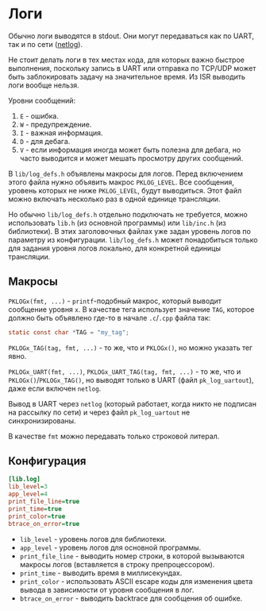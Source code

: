 # Логи
Обычно логи выводятся в stdout. Они могут передаваться как по UART, так и по сети ([netlog](./netlog.md)).

Не стоит делать логи в тех местах кода, для которых важно быстрое выполнения, поскольку запись
в UART или отправка по TCP/UDP может быть заблокировать задачу на значительное время. Из ISR выводить
логи вообще нельзя.

Уровни сообщений:
1. `E` - ошибка.
2. `W` - предупреждение.
3. `I` - важная информация.
4. `D` - для дебага.
5. `V` - если информация иногда может быть полезна для дебага, но часто выводится и может мешать
   просмотру других сообщений.

В `lib/log_defs.h` объявлены макросы для логов. Перед включением этого файла нужно объявить макрос
`PKLOG_LEVEL`. Все сообщения, уровень которых не ниже `PKLOG_LEVEL`, будут выводиться.
Этот файл можно включать несколько раз в одной единице трансляции.

Но обычно `lib/log_defs.h` отдельно подключать не требуется, можно использовать `lib.h`
(из основной программы) или `lib/inc.h` (из библиотеки). В этих заголовочных файлах уже задан
уровень логов по параметру из конфигурации. `lib/log_defs.h` может понадобиться только для задания
уровня логов локально, для конкретной единицы трансляции.

## Макросы
`PKLOGx(fmt, ...)` - `printf`-подобный макрос, который выводит сообщение уровня `x`. В качестве
тега использует значение `TAG`, которое должно быть объявлено где-то в начале `.c`/`.cpp` файла так:
```c
static const char *TAG = "my_tag";
```

`PKLOGx_TAG(tag, fmt, ...)` - то же, что и `PKLOGx()`, но можно указать тег явно.

`PKLOGx_UART(fmt, ...)`, `PKLOGx_UART_TAG(tag, fmt, ...)` - то же, что и `PKLOGx()`/`PKLOGx_TAG()`,
но выводят только в UART (файл `pk_log_uartout`), даже если включен `netlog`.

Вывод в UART через `netlog` (который работает, когда никто не подписан на рассылку по сети) и через
файл `pk_log_uartout` не синхронизированы.

В качестве `fmt` можно передавать только строковой литерал.

## Конфигурация
```ini
[lib.log]
lib_level=3
app_level=4
print_file_line=true
print_time=true
print_color=true
btrace_on_error=true
```

* `lib_level` - уровень логов для библиотеки.
* `app_level` - уровень логов для основной программы.
* `print_file_line` - выводить номер строки, в которой вызываются макросы логов (вставляется в
  строку препроцессором).
* `print_time` - выводить время в миллисекундах.
* `print_color` - использовать ASCII escape коды для изменения цвета вывода в зависимости от уровня
  сообщения в лог.
* `btrace_on_error` - выводить backtrace для сообщения об ошибке.

